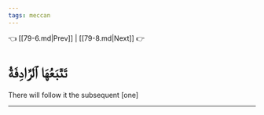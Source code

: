 ```yaml
---
tags: meccan
---
```


👈 [[79-6.md|Prev]] | [[79-8.md|Next]] 👉

# تَتۡبَعُهَا ٱلرَّادِفَةُ

There will follow it the subsequent [one]

---

